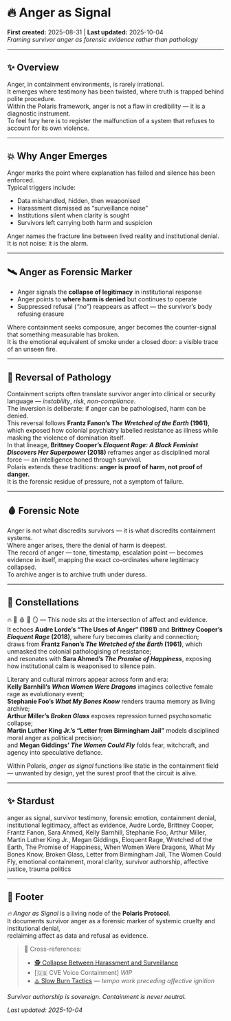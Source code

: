 # 🔥 Anger as Signal  
**First created:** 2025-08-31 | **Last updated:** 2025-10-04  
*Framing survivor anger as forensic evidence rather than pathology*

---

## ✨ Overview  

Anger, in containment environments, is rarely irrational.  
It emerges where testimony has been twisted, where truth is trapped behind polite procedure.  
Within the Polaris framework, anger is not a flaw in credibility — it is a diagnostic instrument.  
To feel fury here is to register the malfunction of a system that refuses to account for its own violence.

---

## 💥 Why Anger Emerges  

Anger marks the point where explanation has failed and silence has been enforced.  
Typical triggers include:  

- Data mishandled, hidden, then weaponised  
- Harassment dismissed as “surveillance noise”  
- Institutions silent when clarity is sought  
- Survivors left carrying both harm and suspicion  

Anger names the fracture line between lived reality and institutional denial.  
It is not noise: it is the alarm.

---

## 🛰️ Anger as Forensic Marker  

- Anger signals the **collapse of legitimacy** in institutional response  
- Anger points to **where harm is denied** but continues to operate  
- Suppressed refusal (*“no”*) reappears as affect — the survivor’s body refusing erasure  

Where containment seeks composure, anger becomes the counter-signal that something measurable has broken.  
It is the emotional equivalent of smoke under a closed door: a visible trace of an unseen fire.

---

## 🧠 Reversal of Pathology  

Containment scripts often translate survivor anger into clinical or security language — *instability*, *risk*, *non-compliance*.  
The inversion is deliberate: if anger can be pathologised, harm can be denied.  
This reversal follows **Frantz Fanon’s *The Wretched of the Earth* (1961)**, which exposed how colonial psychiatry labelled resistance as illness while masking the violence of domination itself.  
In that lineage, **Brittney Cooper’s *Eloquent Rage: A Black Feminist Discovers Her Superpower* (2018)** reframes anger as disciplined moral force — an intelligence honed through survival.  
Polaris extends these traditions: **anger is proof of harm, not proof of danger.**  
It is the forensic residue of pressure, not a symptom of failure.

---

## 🩸 Forensic Note  

Anger is not what discredits survivors — it is what discredits containment systems.  
Where anger arises, there the denial of harm is deepest.  
The record of anger — tone, timestamp, escalation point — becomes evidence in itself, mapping the exact co-ordinates where legitimacy collapsed.  
To archive anger is to archive truth under duress.

---

## 🌌 Constellations  

🔥 🧠 🩸 🧾 🪞 — This node sits at the intersection of affect and evidence.  
It echoes **Audre Lorde’s “The Uses of Anger” (1981)** and **Brittney Cooper’s *Eloquent Rage* (2018)**, where fury becomes clarity and connection;  
draws from **Frantz Fanon’s *The Wretched of the Earth* (1961)**, which unmasked the colonial pathologising of resistance;  
and resonates with **Sara Ahmed’s *The Promise of Happiness***, exposing how institutional calm is weaponised to silence pain.  

Literary and cultural mirrors appear across form and era:  
**Kelly Barnhill’s *When Women Were Dragons*** imagines collective female rage as evolutionary event;  
**Stephanie Foo’s *What My Bones Know*** renders trauma memory as living archive;  
**Arthur Miller’s *Broken Glass*** exposes repression turned psychosomatic collapse;  
**Martin Luther King Jr.’s “Letter from Birmingham Jail”** models disciplined moral anger as political precision;  
and **Megan Giddings’ *The Women Could Fly*** folds fear, witchcraft, and agency into speculative defiance.  

Within Polaris, *anger as signal* functions like static in the containment field — unwanted by design, yet the surest proof that the circuit is alive.

---

## ✨ Stardust  

anger as signal, survivor testimony, forensic emotion, containment denial, institutional legitimacy, affect as evidence, Audre Lorde, Brittney Cooper, Frantz Fanon, Sara Ahmed, Kelly Barnhill, Stephanie Foo, Arthur Miller, Martin Luther King Jr., Megan Giddings, Eloquent Rage, Wretched of the Earth, The Promise of Happiness, When Women Were Dragons, What My Bones Know, Broken Glass, Letter from Birmingham Jail, The Women Could Fly, emotional containment, moral clarity, survivor authorship, affective justice, trauma politics

---

## 🏮 Footer  

*🔥 Anger as Signal* is a living node of the **Polaris Protocol**.  
It documents survivor anger as a forensic marker of systemic cruelty and institutional denial,  
reclaiming affect as data and refusal as evidence.  

> 📡 Cross-references:  
> - [🕵️ Collapse Between Harassment and Surveillance](../Big_Picture_Protocols/🕵️_harassment_vs_surveillance.md)  
> - [🇬🇧 CVE Voice Containment] *WIP*
> - [♨️ Slow Burn Tactics](../Counter_Nudges/♨️_slow_burn_tactics.md) — *tempo work preceding affective ignition*  

*Survivor authorship is sovereign. Containment is never neutral.*  

_Last updated: 2025-10-04_

